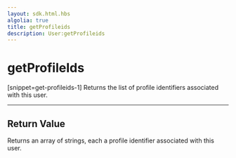 ```yaml
---
layout: sdk.html.hbs
algolia: true
title: getProfileids
description: User:getProfileids
---
```

  

# getProfileIds
[snippet=get-profileids-1]
Returns the list of profile identifiers associated with this user.

---

## Return Value

Returns an array of strings, each a profile identifier associated with this user.
